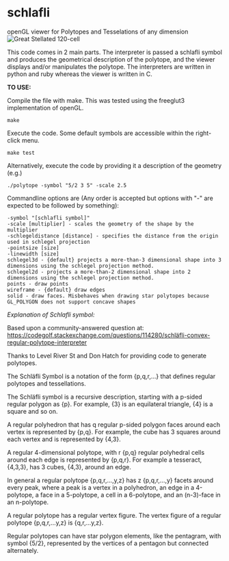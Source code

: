 # schlafli
openGL viewer for Polytopes and Tesselations of any dimension
![Great Stellated 120-cell](https://raw.githubusercontent.com/aruth2/schlafli/master/120cell.gif)

This code comes in 2 main parts. The interpreter is passed a schlafli symbol and produces the geometrical description of the polytope, and the viewer displays and/or manipulates the polytope. The interpreters are written in python and ruby whereas the viewer is written in C.

**TO USE:**

Compile the file with make. This was tested using the freeglut3 implementation of openGL. 

    make

Execute the code. Some default symbols are accessible within the right-click menu.

    make test

Alternatively, execute the code by providing it a description of the geometry (e.g.)

    ./polytope -symbol "5/2 3 5" -scale 2.5

Commandline options are (Any order is accepted but options with "-" are expected to be followed by something):

    -symbol "[schlafli symbol]"
    -scale [multiplier] - scales the geometry of the shape by the multiplier
    -schlegeldistance [distance] - specifies the distance from the origin used in schlegel projection
    -pointsize [size]
    -linewidth [size]
    schlegel3d - {default} projects a more-than-3 dimensional shape into 3 dimensions using the schlegel projection method.
    schlegel2d - projects a more-than-2 dimensional shape into 2 dimensions using the schlegel projection method.
    points - draw points
    wireframe - {default} draw edges
    solid - draw faces. Misbehaves when drawing star polytopes because GL_POLYGON does not support concave shapes
    
*Explanation of Schlafli symbol:*

Based upon a community-answered question at: https://codegolf.stackexchange.com/questions/114280/schläfli-convex-regular-polytope-interpreter

Thanks to Level River St and Don Hatch for providing code to generate polytopes.

The Schläfli Symbol is a notation of the form {p,q,r,...} that defines regular polytopes and tessellations.

The Schläfli symbol is a recursive description, starting with a p-sided regular polygon as {p}. For example, {3} is an equilateral triangle, {4} is a square and so on.

A regular polyhedron that has q regular p-sided polygon faces around each vertex is represented by {p,q}. For example, the cube has 3 squares around each vertex and is represented by {4,3}.

A regular 4-dimensional polytope, with r {p,q} regular polyhedral cells around each edge is represented by {p,q,r}. For example a tesseract, {4,3,3}, has 3 cubes, {4,3}, around an edge.

In general a regular polytope {p,q,r,...,y,z} has z {p,q,r,...,y} facets around every peak, where a peak is a vertex in a polyhedron, an edge in a 4-polytope, a face in a 5-polytope, a cell in a 6-polytope, and an (n-3)-face in an n-polytope.

A regular polytope has a regular vertex figure. The vertex figure of a regular polytope {p,q,r,...y,z} is {q,r,...y,z}.

Regular polytopes can have star polygon elements, like the pentagram, with symbol {5/2}, represented by the vertices of a pentagon but connected alternately.



